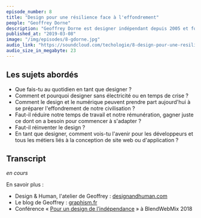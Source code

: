 ```yaml
---
episode_number: 8
title: "Design pour une résilience face à l'effondrement"
people: "Geoffrey Dorne"
description: "Geoffrey Dorne est designer indépendant depuis 2005 et fondateur de Design & Human, agence de design à vocation sociale et qui vise l’indépendance. Il a donné une conférence très inspirante à BlendWebMix 2018, « Pour un design de l’indépendance ». Il nous parle des métiers de la conception (designer, développeurs notamment) et comment ré-affecter ces métiers pour préparer les gens, les utilisateurs de nos produits, à plus de résilience face à l'effondrement de notre civilisation."
published_at: "2019-03-08"
image: "/img/episodes/8-gdorne.jpg"
audio_link: "https://soundcloud.com/techologie/8-design-pour-une-resilience-face-a-l-effondrement-avec-geoffrey-dorne"
audio_size_in_megabyte: 23
---
```


## Les sujets abordés

* Que fais-tu au quotidien en tant que designer ?
* Comment et pourquoi designer sans électricité ou en temps de crise ?
* Comment le design et le numérique peuvent prendre part aujourd'hui à se préparer l'effondrement de notre civilisation ?
* Faut-il réduire notre temps de travail et notre rémunération, gagner juste ce dont on a besoin pour commencer à s'adapter ?
* Faut-il réinventer le design ?
* En tant que designer, comment vois-tu l'avenir pour les développeurs et tous les métiers liés à la conception de site web ou d'application ?

## Transcript

_en cours_

<div class="block">
En savoir plus :

* Design & Human, l'atelier de Geoffrey : [designandhuman.com](http://designandhuman.com)
* Le blog de Geoffrey : [graphism.fr](https://graphism.fr/)
* Conférence « [Pour un design de l’indépendance]( https://graphism.fr/pour-un-design-de-lindependance-ma-conference-a-blendwebmix/) » à BlendWebMix 2018

</div>
